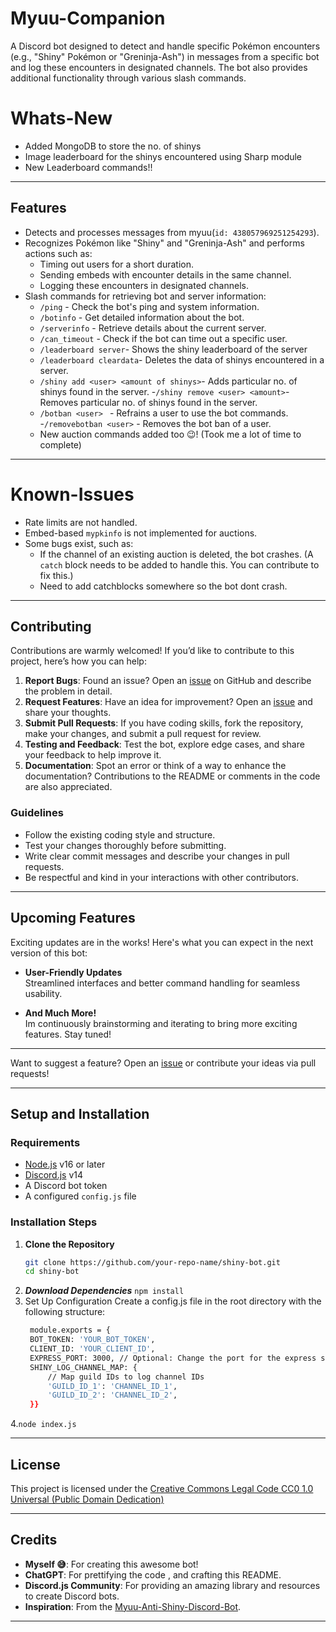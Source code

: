 # **Myuu-Companion**

A Discord bot designed to detect and handle specific Pokémon encounters (e.g., "Shiny" Pokémon or "Greninja-Ash") in messages from a specific bot and log these encounters in designated channels. The bot also provides additional functionality through various slash commands.

# **Whats-New**
- Added MongoDB to store the no. of shinys
- Image leaderboard for the shinys encountered using Sharp module 
- New Leaderboard commands!!
---
## **Features**
- Detects and processes messages from myuu(`id: 438057969251254293`).
- Recognizes Pokémon like "Shiny" and "Greninja-Ash" and performs actions such as:
  - Timing out users for a short duration.
  - Sending embeds with encounter details in the same channel.
  - Logging these encounters in designated channels.
- Slash commands for retrieving bot and server information:
  - `/ping` - Check the bot's ping and system information.
  - `/botinfo` - Get detailed information about the bot.
  - `/serverinfo` - Retrieve details about the current server.
  - `/can_timeout` - Check if the bot can time out a specific user.
  - `/leaderboard server`- Shows the shiny leaderboard of the server
  - `/leaderboard cleardata`- Deletes the data of shinys encountered in a server.
  - `/shiny add <user> <amount of shinys>`- Adds particular no. of shinys found in the server.
  -`/shiny remove <user> <amount>`- Removes particular no. of shinys found in the server. 
  - `/botban <user> ` - Refrains a user to use the bot commands.
  -`/removebotban <user>` - Removes the bot ban of a user. 
  - New auction commands added too 😉! (Took me a lot of time to complete)

---

# **Known-Issues**

- Rate limits are not handled.  
- Embed-based `mypkinfo` is not implemented for auctions.  
- Some bugs exist, such as:
  - If the channel of an existing auction is deleted, the bot crashes. (A `catch` block needs to be added to handle this. You can contribute to fix this.)  
  - Need to add catchblocks somewhere so the bot dont crash.
---

## **Contributing**

Contributions are warmly welcomed! If you’d like to contribute to this project, here’s how you can help:

1. **Report Bugs**: Found an issue? Open an [issue](#) on GitHub and describe the problem in detail.
2. **Request Features**: Have an idea for improvement? Open an [issue](#) and share your thoughts.
3. **Submit Pull Requests**: If you have coding skills, fork the repository, make your changes, and submit a pull request for review.
4. **Testing and Feedback**: Test the bot, explore edge cases, and share your feedback to help improve it.
5. **Documentation**: Spot an error or think of a way to enhance the documentation? Contributions to the README or comments in the code are also appreciated.

### **Guidelines**

- Follow the existing coding style and structure.
- Test your changes thoroughly before submitting.
- Write clear commit messages and describe your changes in pull requests.
- Be respectful and kind in your interactions with other contributors.
  
---

## **Upcoming Features**

Exciting updates are in the works! Here's what you can expect in the next version of this bot:

- **User-Friendly Updates**  
  Streamlined interfaces and better command handling for seamless usability.

- **And Much More!**  
  Im continuously brainstorming and iterating to bring more exciting features. Stay tuned!

---

Want to suggest a feature? Open an [issue](#) or contribute your ideas via pull requests!

---

## **Setup and Installation**

### **Requirements**
- [Node.js](https://nodejs.org/) v16 or later
- [Discord.js](https://discord.js.org/) v14
- A Discord bot token
- A configured `config.js` file

### **Installation Steps**
1. **Clone the Repository**
   ```bash
   git clone https://github.com/your-repo-name/shiny-bot.git
   cd shiny-bot
2. ***Download Dependencies***
   `npm install`
3. Set Up Configuration Create a config.js file in the root directory with the following structure:
   ```bash 
    module.exports = {
    BOT_TOKEN: 'YOUR_BOT_TOKEN',
    CLIENT_ID: 'YOUR_CLIENT_ID',
    EXPRESS_PORT: 3000, // Optional: Change the port for the express server
    SHINY_LOG_CHANNEL_MAP: {
        // Map guild IDs to log channel IDs
        'GUILD_ID_1': 'CHANNEL_ID_1',
        'GUILD_ID_2': 'CHANNEL_ID_2',
    }}
4.`node index.js`

---

## **License**

This project is licensed under the [Creative Commons Legal Code CC0 1.0 Universal (Public Domain Dedication)](https://creativecommons.org/publicdomain/zero/1.0/)

---

## **Credits**

- **Myself 😅**: For creating this awesome bot!
- **ChatGPT**: For prettifying the code , and crafting this README.
- **Discord.js Community**: For providing an amazing library and resources to create Discord bots.
- **Inspiration**: From the [Myuu-Anti-Shiny-Discord-Bot](https://github.com/SomeRandomGuy009/Myuu-Anti-Shiny-Discord-Bot).

---
